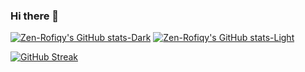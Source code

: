 ### Hi there 👋

[![Zen-Rofiqy's GitHub stats-Dark](https://github-readme-stats.vercel.app/api?username=Zen-Rofiqy\&show_icons=true&count_private=true\&theme=dark#gh-dark-mode-only)](https://github.com/Zen-Rofiqy/github-readme-stats#responsive-card-theme#gh-dark-mode-only)
[![Zen-Rofiqy's GitHub stats-Light](https://github-readme-stats.vercel.app/api?username=Zen-Rofiqy\&show_icons=true&count_private=true\&theme=default#gh-light-mode-only)](https://github.com/Zen-Rofiqy/github-readme-stats#responsive-card-theme#gh-light-mode-only)

[![GitHub Streak](http://github-readme-streak-stats.herokuapp.com?user=Zen-Rofiqy&theme=dark&background=000000)](https://git.io/streak-stats)




<!--
**Zen-Rofiqy/Zen-Rofiqy** is a ✨ _special_ ✨ repository because its `README.md` (this file) appears on your GitHub profile.

Here are some ideas to get you started:

- 🔭 I’m currently working on ...
- 🌱 I’m currently learning ...
- 👯 I’m looking to collaborate on ...
- 🤔 I’m looking for help with ...
- 💬 Ask me about ...
- 📫 How to reach me: ...
- 😄 Pronouns: ...
- ⚡ Fun fact: ...
-->

